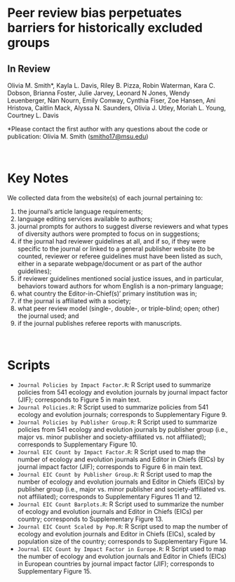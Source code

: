 # Peer review bias perpetuates barriers for historically excluded groups
## In Review 

Olivia M. Smith*, Kayla L. Davis, Riley B. Pizza, Robin Waterman, Kara C. Dobson, Brianna Foster, Julie Jarvey, Leonard N Jones, Wendy Leuenberger, Nan Nourn, Emily Conway, Cynthia Fiser, Zoe Hansen, Ani Hristova, Caitlin Mack, Alyssa N. Saunders, Olivia J. Utley, Moriah L. Young, Courtney L. Davis 

*Please contact the first author with any questions about the code or publication: Olivia M. Smith (smitho17@msu.edu)

&nbsp;

# Key Notes
We collected data from the website(s) of each journal pertaining to: 
1. the journal’s article language requirements;
2. language editing services available to authors;
3. journal prompts for authors to suggest diverse reviewers and what types of diversity authors were prompted to focus on in suggestions;
4. if the journal had reviewer guidelines at all, and if so, if they were specific to the journal or linked to a general publisher website (to be counted, reviewer or referee guidelines must have been listed as such, either in a separate webpage/document or as part of the author guidelines);
5. if reviewer guidelines mentioned social justice issues, and in particular, behaviors toward authors for whom English is a non-primary language;
6. what country the Editor-in-Chief(s)’ primary institution was in;
7. if the journal is affiliated with a society;
8. what peer review model (single-, double-, or triple-blind; open; other) the journal used; and 
9. if the journal publishes referee reports with manuscripts.


&nbsp;

# Scripts
- `Journal Policies by Impact Factor.R`: R Script used to summarize policies from 541 ecology and evolution journals by journal impact factor (JIF);  corresponds to Figure 5 in main text.
- `Journal Policies.R`: R Script used to summarize policies from 541 ecology and evolution journals; corresponds to Supplementary Figure 9.
- `Journal Policies by Publisher Group.R`: R Script used to summarize policies from 541 ecology and evolution journals by publisher group (i.e., major vs. minor publisher and society-affiliated vs. not affiliated); corresponds to Supplementary Figure 10.
- `Journal EIC Count by Impact Factor.R`: R Script used to map the number of ecology and evolution journals and Editor in Chiefs (EICs) by journal impact factor (JIF); corresponds to Figure 6 in main text.
- `Journal EIC Count by Publisher Group.R`: R Script used to map the number of ecology and evolution journals and Editor in Chiefs (EICs) by publisher group (i.e., major vs. minor publisher and society-affiliated vs. not affiliated); corresponds to Supplementary Figures 11 and 12.
- `Journal EIC Count Barplots.R`: R Script used to summarize the number of ecology and evolution journals and Editor in Chiefs (EICs) per country; corresponds to Supplementary Figure 13.
- `Journal EIC Count Scaled by Pop.R`: R Script used to map the number of ecology and evolution journals and Editor in Chiefs (EICs), scaled by population size of the country; corresponds to Supplementary Figure 14.
- `Journal EIC Count by Impact Factor in Europe.R`: R Script used to map the number of ecology and evolution journals and Editor in Chiefs (EICs) in European countries by journal impact factor (JIF); corresponds to Supplementary Figure 15.
